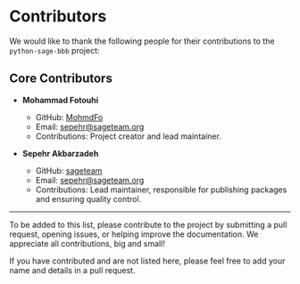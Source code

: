 # Contributors

We would like to thank the following people for their contributions to the `python-sage-bbb` project:

## Core Contributors

- **Mohammad Fotouhi**
  - GitHub: [MohmdFo](https://github.com/MohmdFo)
  - Email: sepehr@sageteam.org
  - Contributions: Project creator and lead maintainer.

- **Sepehr Akbarzadeh**
  - GitHub: [sageteam](https://github.com/sa-goldeneagle)
  - Email: sepehr@sageteam.org
  - Contributions: Lead maintainer, responsible for publishing packages and ensuring quality control.

---

To be added to this list, please contribute to the project by submitting a pull request, opening issues, or helping improve the documentation. We appreciate all contributions, big and small!

If you have contributed and are not listed here, please feel free to add your name and details in a pull request.
